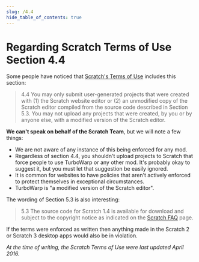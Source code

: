 ```yaml
---
slug: /4.4
hide_table_of_contents: true
---
```


# Regarding Scratch Terms of Use Section 4.4

Some people have noticed that [Scratch's Terms of Use](https://scratch.mit.edu/terms_of_use) includes this section:

> 4.4 You may only submit user-generated projects that were created with (1) the Scratch website editor or (2) an unmodified copy of the Scratch editor compiled from the source code described in Section 5.3. You may not upload any projects that were created, by you or by anyone else, with a modified version of the Scratch editor.

**We can't speak on behalf of the Scratch Team**, but we will note a few things:

 - We are not aware of any instance of this being enforced for any mod.
 - Regardless of section 4.4, you shouldn't upload projects to Scratch that force people to use TurboWarp or any other mod. It's probably okay to suggest it, but you must let that suggestion be easily ignored.
 - It is common for websites to have policies that aren't actively enforced to protect themselves in exceptional circumstances.
 - TurboWarp is "a modified version of the Scratch editor".

The wording of Section 5.3 is also interesting:

> 5.3 The source code for Scratch 1.4 is available for download and subject to the copyright notice as indicated on the [Scratch FAQ](https://scratch.mit.edu/faq) page.

If the terms were enforced as written then anything made in the Scratch 2 or Scratch 3 desktop apps would also be in violation.

*At the time of writing, the Scratch Terms of Use were last updated April 2016.*
